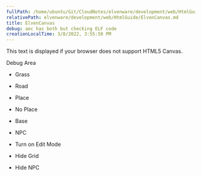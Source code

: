 ```yaml
---
fullPath: /home/ubuntu/Git/CloudNotes/elvenware/development/web/HtmlGuide/ElvenCanvas.md
relativePath: elvenware/development/web/HtmlGuide/ElvenCanvas.md
title: ElvenCanvas
debug: aec has both but checking ELF code
creationLocalTime: 3/8/2022, 3:55:50 PM
---
```


<!-- toc -->
<!-- tocstop -->

This text is displayed if your browser does not support HTML5 Canvas.

Debug Area

-   Grass
-   Road
-   Place
-   No Place

-   Base
-   NPC

-   Turn on Edit Mode
-   Hide Grid
-   Hide NPC

